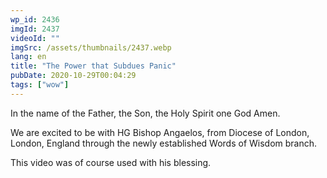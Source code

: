 ```yaml
---
wp_id: 2436
imgId: 2437
videoId: ""
imgSrc: /assets/thumbnails/2437.webp
lang: en
title: "The Power that Subdues Panic"
pubDate: 2020-10-29T00:04:29
tags: ["wow"]
---
```


<!-- page: 6 -->

<p>In the name of the Father, the Son, the Holy Spirit one God Amen.</p>
<p>We are excited to be with HG Bishop Angaelos, from Diocese of London, London, England through the newly established Words of Wisdom branch.</p>
<p>This video was of course used with his blessing.</p>
<p>&nbsp;</p>
